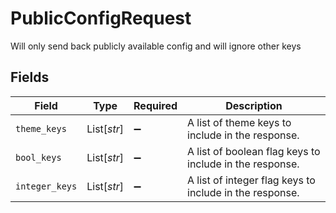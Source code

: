 # PublicConfigRequest

Will only send back publicly available config and will ignore other keys


## Fields

| Field                                                   | Type                                                    | Required                                                | Description                                             |
| ------------------------------------------------------- | ------------------------------------------------------- | ------------------------------------------------------- | ------------------------------------------------------- |
| `theme_keys`                                            | List[*str*]                                             | :heavy_minus_sign:                                      | A list of theme keys to include in the response.        |
| `bool_keys`                                             | List[*str*]                                             | :heavy_minus_sign:                                      | A list of boolean flag keys to include in the response. |
| `integer_keys`                                          | List[*str*]                                             | :heavy_minus_sign:                                      | A list of integer flag keys to include in the response. |
